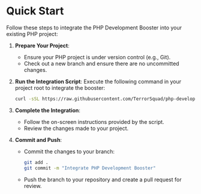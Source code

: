 # Quick Start

Follow these steps to integrate the PHP Development Booster into your existing PHP project:

1. **Prepare Your Project**:
   - Ensure your PHP project is under version control (e.g., Git).
   - Check out a new branch and ensure there are no uncommitted changes.

2. **Run the Integration Script**:
   Execute the following command in your project root to integrate the booster:
   ```bash
   curl -sSL https://raw.githubusercontent.com/TerrorSquad/php-development-booster/main/blueprint/integrate_blueprint.sh | bash
   ```

3. **Complete the Integration**:
   - Follow the on-screen instructions provided by the script.
   - Review the changes made to your project.

4. **Commit and Push**:
   - Commit the changes to your branch:
     ```bash
     git add .
     git commit -m "Integrate PHP Development Booster"
     ```
   - Push the branch to your repository and create a pull request for review.
